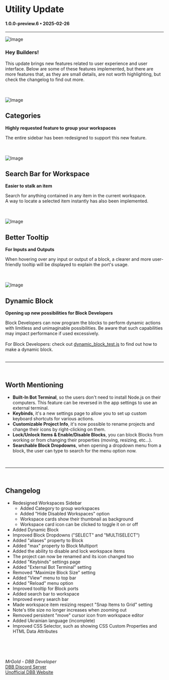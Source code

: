 # Utility Update

#### 1.0.0-preview.6 • 2025-02-26

---

![Image](https://clan.akamai.steamstatic.com/images/35455752/bf33b6a8e8358b1d24514855e70b40226705e60b.jpg)

### **Hey Builders!**

This update brings new features related to user experience and user interface. Below are some of these features implemented, but there are more features that, as they are small details, are not worth highlighting, but check the changelog to find out more.
<br>
<br>
<br>

![Image](https://clan.akamai.steamstatic.com/images/35455752/f2548fff5d839fc3c461bef35d82689e78d5bd9e.jpg)

## **Categories**

**Highly requested feature to group your workspaces**
<br>

The entire sidebar has been redesigned to support this new feature.
<br>
<br>
<br>

![Image](https://clan.akamai.steamstatic.com/images/35455752/8cc7fbfa3712d15abbb647814c28a386087180c3.gif)

## **Search Bar for Workspace**

**Easier to stalk an item**
<br>

Search for anything contained in any item in the current workspace.<br>
A way to locate a selected item instantly has also been implemented.
<br>
<br>
<br>

![Image](https://clan.akamai.steamstatic.com/images/35455752/5eed017d9113bbf5c4905d530af94a02d3b1ab9e.jpg)

## **Better Tooltip**

**For Inputs and Outputs**
<br>

When hovering over any input or output of a block, a clearer and more user-friendly tooltip will be displayed to explain the port's usage.
<br>
<br>
<br>

![Image](https://clan.akamai.steamstatic.com/images/35455752/bb9ff0594964a2edde389d548cbb9077717d850a.gif)

## **Dynamic Block**

**Opening up new possibilities for Block Developers**
<br>

Block Developers can now program the blocks to perform dynamic actions with limitless and unimaginable possibilities. Be aware that such capabilities may impact performance if used excessively.<br>
<br>
For Block Developers: check out [dynamic_block_test.js](https://raw.githubusercontent.com/Discord-Bot-Builder/Blocks/8cea95fafaf85aaed8f24c6ee70c9ab390b64134/templates/dynamic_block_test.js) to find out how to make a dynamic block.
<br>
<br>

---

<br>

## **Worth Mentioning**

-   **Built-In Bot Terminal**, so the users don't need to install Node.js on their computers. This feature can be reversed in the app settings to use an external terminal.
-   **Keybinds**, it's a new settings page to allow you to set up custom keyboard shortcuts for various actions.
-   **Customizable Project Info**, it's now possible to rename projects and change their icons by right-clicking on them.
-   **Lock/Unlock Items & Enable/Disable Blocks**, you can block Blocks from working or from changing their properties (moving, resizing, etc...).
-   **Searchable Block Dropdowns**, when opening a dropdown menu from a block, the user can type to search for the menu option now.

<br>

---

<br>

## **Changelog**

-   Redesigned Workspaces Sidebar
    -   Added Category to group workspaces
    -   Added "Hide Disabled Workspaces" option
    -   Workspace cards show their thumbnail as background
    -   Workspace card icon can be clicked to toggle it on or off
-   Added Dynamic Block
-   Improved Block Dropdowns ("SELECT" and "MULTISELECT")
-   Added "aliases" property to Block
-   Added "max" property to Block Multiport
-   Added the ability to disable and lock workspace items
-   The project can now be renamed and its icon changed too
-   Added "Keybinds" settings page
-   Added "External Bot Terminal" setting
-   Removed "Maximize Block Size" setting
-   Added "View" menu to top bar
-   Added "Reload" menu option
-   Improved tooltip for Block ports
-   Added search bar to workspace
-   Improved every search bar
-   Made workspace item resizing respect "Snap Items to Grid" setting
-   Note's title size no longer increases when zooming out
-   Removed persistent "move" cursor icon from workspace editor
-   Added Ukrainian language (incomplete)
-   Improved CSS Selector, such as showing CSS Custom Properties and HTML Data Attributes

<br>
<br>
<br>

_MrGold - DBB Developer_<br>
[DBB Discord Server](https://discord.gg/PAzxTDw)<br>
[Unofficial DBB Website](https://dbb.software/)
